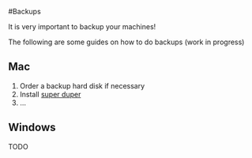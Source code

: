#Backups

It is very important to backup your machines!

The following are some guides on how to do backups (work in progress)  

## Mac

1. Order a backup hard disk if necessary
2. Install [super duper](http://www.shirt-pocket.com/SuperDuper/SuperDuperDescription.html)
3. ...

## Windows

TODO
